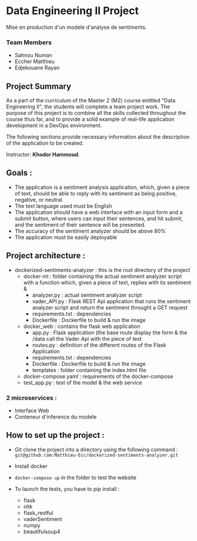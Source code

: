 # Data Engineering II Project
Mise en production d'un modele d'analyse de sentiments.

### Team Members
- Sahnou Numan
- Eccher Matthieu
- Edjekouane Rayan

## Project Summary

As a part of the curriculum of the Master 2 (M2) course entitled &quot;Data Engineering II&quot;, the students will complete a team project work. The purpose of this project is to combine all the skills collected throughout the course thus far, and to provide a solid example of real-life application development in a DevOps environment.

The following sections provide necessary information about the description of the application to be created.

Instructor: **Khodor Hammoud**.

## Goals :

- The application is a sentiment analysis application, which, given a piece of text, should be able to reply with its sentiment as being positive, negative, or neutral.
- The text language used must be English
- The application should have a web interface with an input form and a submit button, where users can input their sentences, and hit submit, and the sentiment of their sentence will be presented.
- The accuracy of the sentiment analyzer should be above 80%
- The application must be easily deployable

## Project architecture :

- dockerized-sentiments-analyzer : this is the root directory of the project
  - docker-ml : folder containing the actual sentiment analyzer script with a function which, given a piece of text, replies with its sentiment & 
    - analyzer.py : actual sentiment analyzer script
    - vader_API.py : Flask REST Api application that runs the sentiment analyzer script and return the sentiment throught a GET request
    - requirements.txt : dependencies
    - Dockerfile : Dockerfile to build & run the image
  - docker_web  : contains the flask web application 
    - app.py : Flask application (the base route display the form & the /data call the Vader Api with the piece of text 
    - routes.py : definition of the different routes of the Flask Application 
    - requirements.txt : dependencies
    - Dockerfile : Dockerfile to build & run the image
    - templates : folder containing the index.html file
  - docker-compose.yaml : requirements of the docker-compose
  - test_app.py : test of the model & the web service 


### 2 microservices :
- Interface Web
- Conteneur d'inference du modele

## How to set up the project :

- Git clone the project into a directory using the following command : `git@github.com:Matthieu-Ecc/dockerized-sentiments-analyzer.git`

- Install docker

- ``docker-compose up`` in the folder to test the website

- To launch the tests, you have to pip install :

  - flask
  - nltk
  - flask_restful
  - vaderSentiment
  - numpy
  - beautifulsoup4
